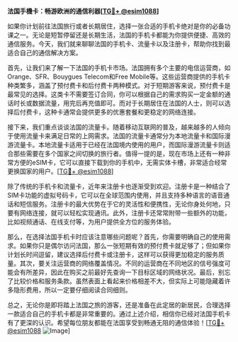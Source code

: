 **法国手機卡：畅游欧洲的通信利器[[TG💪+ @esim1088](https://t.me/s/esim1088)]**

如果你计划前往法国旅行或者长期居住，选择一张合适的手机卡绝对是你的必备功课之一。无论是短暂停留还是长期生活，法国的手机卡都能为你提供便捷、高效的通信服务。今天，我们就来聊聊法国的手机卡、流量卡以及注册卡，帮助你找到最适合自己的通信解决方案。

首先，让我们来了解一下法国的手机卡市场。法国拥有多个主要的电信运营商，如Orange、SFR、Bouygues Telecom和Free Mobile等。这些运营商提供的手机卡种类繁多，涵盖了预付费卡和后付费卡两种模式。对于短期游客来说，预付费卡是最常见的选择。这类卡不需要签订合同，你可以根据自己的需求购买一定金额的通话时长或数据流量，用完后再充值即可。而对于长期居住在法国的人士，则可以选择后付费卡，这种卡通常会提供更多的优惠套餐和更稳定的网络连接。

接下来，我们重点谈谈法国的流量卡。随着移动互联网的普及，越来越多的人倾向于使用流量卡来满足日常的上网需求。法国的流量卡通常分为本地流量卡和国际漫游流量卡。本地流量卡适用于已经在法国境内使用的用户，而国际漫游流量卡则适合那些需要在多个国家之间切换的旅行者。值得一提的是，现在市场上还有一种非常方便的eSIM卡，它可以直接下载到你的手机中，无需实体卡槽，非常适合经常更换国家的用户。[[TG💪+ @esim1088](https://t.me/s/esim1088)]

除了传统的手机卡和流量卡，近年来注册卡也逐渐受到欢迎。注册卡是一种结合了SIM卡功能的虚拟号码卡，它可以在全球范围内使用，并且支持多种语言的语音通话和短信服务。注册卡的最大优势在于它的灵活性和便携性，无论你身处何地，只要有网络连接，就可以轻松实现通讯。此外，注册卡还常常附带一些额外的功能，比如视频通话、在线支付等，为用户提供全方位的服务体验。

那么，在选择法国手机卡时应该注意哪些问题呢？首先，你需要明确自己的使用需求。如果你只是偶尔访问法国，那么一张短期有效的预付费卡就足够了；但如果你计划长时间逗留，建议选择后付费卡或注册卡，这样可以获得更加稳定的服务质量。其次，要关注运营商的网络覆盖情况。不同的运营商在不同地区的信号强度可能会有所差异，因此在购买之前最好先查询一下目标区域的网络状况。最后，别忘了比较价格和服务条款。虽然表面上看起来价格相差不大，但实际上可能隐藏着许多隐形费用，所以一定要仔细阅读合同细则。

总之，无论你是即将踏上法国之旅的游客，还是准备在此定居的新居民，合理选择一款适合自己的手机卡都是非常重要的。通过上述介绍，相信你已经对法国手机卡有了更深的认识。希望每位朋友都能在法国享受到畅通无阻的通信体验！[[TG💪+ @esim1088](https://t.me/s/esim1088) ![Image](https://i.postimg.cc/4NQfJmqS/Snipaste-2025-05-13-00-14-12.png)]